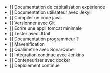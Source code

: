 - [] Documentation de capitalisation expérience
- [] Documentation utilisateur avec Jekyll
- [] Compiler un code java.
- [] Versionner avec Git
- [] Ecrire une appli tomcat minimale
- [] Tester avec JUnit
- [] Documentation programmeur ?
- [] Mavenification
- [] Qualimetrie avec SonarQube
- [] Intégration continue avec Jenkins
- [] Conteneuriser avec docker
- [] Déploiement continue
